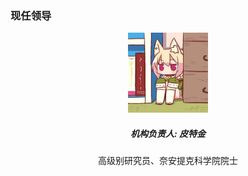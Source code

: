 <h3 class="text-center">现任领导</h3>
<center>
<img src="/doc/images/avatar_peterjin.jpg" width="128px"/><br/>
<h5><b>机构负责人: 皮特金</b></h5>
高级别研究员、奈安提克科学院院士
</center>
